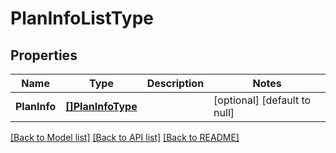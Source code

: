 # PlanInfoListType

## Properties
Name | Type | Description | Notes
------------ | ------------- | ------------- | -------------
**PlanInfo** | [**[]PlanInfoType**](planInfoType.md) |  | [optional] [default to null]

[[Back to Model list]](../README.md#documentation-for-models) [[Back to API list]](../README.md#documentation-for-api-endpoints) [[Back to README]](../README.md)

